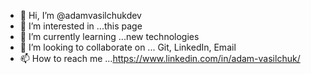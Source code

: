 - 👋 Hi, I’m @adamvasilchukdev
- 👀 I’m interested in ...this page
- 🌱 I’m currently learning ...new technologies
- 💞️ I’m looking to collaborate on ... Git, LinkedIn, Email
- 📫 How to reach me ...https://www.linkedin.com/in/adam-vasilchuk/

<!---
adamvasilchukdev/adamvasilchukdev is a ✨ special ✨ repository because its `README.md` (this file) appears on your GitHub profile.
You can click the Preview link to take a look at your changes.
--->
